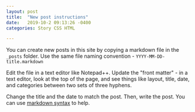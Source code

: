 ```yaml
---
layout: post
title:  "New post instructions"
date:   2019-10-2 09:13:26 -0400
categories: Story CSS HTML

---
```

You can create new posts in this site by copying a markdown file in the `_posts` folder. Use the same file naming convention - `YYYY-MM-DD-title.markdown`

Edit the file in a text editor like Notepad++. Update the "front matter" - in a text editor, look at the top of the page, and see things like layout, title, date, and categories between two sets of three hyphens. 

Change the title and the date to match the post. Then, write the post. You can use [markdown syntax](https://www.markdownguide.org/basic-syntax/) to help.

